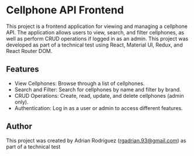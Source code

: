 # Cellphone API Frontend

This project is a frontend application for viewing and managing a cellphone API. The application allows users to view, search, and filter cellphones, as well as perform CRUD operations if logged in as an admin. This project was developed as part of a technical test using React, Material UI, Redux, and React Router DOM.

## Features

- View Cellphones: Browse through a list of cellphones.
- Search and Filter: Search for cellphones by name and filter by brand.
- CRUD Operations: Create, read, update, and delete cellphones (admin only).
- Authentication: Log in as a user or admin to access different features.

## Author

This project was created by Adrian Rodriguez (rgadrian.93@gmail.com) as part of a technical test
